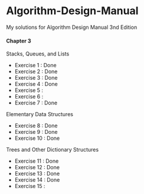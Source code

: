 # Algorithm-Design-Manual
My solutions for Algorithm Design Manual 3nd Edition

#### Chapter 3

Stacks, Queues, and Lists

* Exercise 1  : Done
* Exercise 2  : Done
* Exercise 3  : Done
* Exercise 4  : Done
* Exercise 5  : 
* Exercise 6  : 
* Exercise 7  : Done 

Elementary Data Structures

* Exercise 8  : Done
* Exercise 9  : Done
* Exercise 10 : Done

Trees and Other Dictionary Structures

* Exercise 11 : Done
* Exercise 12 : Done
* Exercise 13 : Done
* Exercise 14 : Done
* Exercise 15 : 

